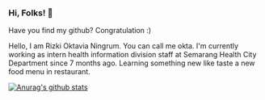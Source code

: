 ### Hi, Folks! 👋

Have you find my github? Congratulation :)

Hello, I am Rizki Oktavia Ningrum. You can call me okta. I'm currently working as intern health information division staff at Semarang Health City Department since 7 months ago.
Learning something new like taste a new food menu in restaurant. 

[![Anurag's github stats](https://github-readme-stats.vercel.app/api?username=roningrum)](https://github.com/roningrum/github-readme-stats)
<!--
**roningrum/roningrum** is a ✨ _special_ ✨ repository because its `README.md` (this file) appears on your GitHub profile.

Here are some ideas to get you started:

- 🔭 I’m currently working on ...
- 🌱 I’m currently learning ...
- 👯 I’m looking to collaborate on ...
- 🤔 I’m looking for help with ...
- 💬 Ask me about ...
- 📫 How to reach me: ...
- 😄 Pronouns: ...
- ⚡ Fun fact: ...
-->
